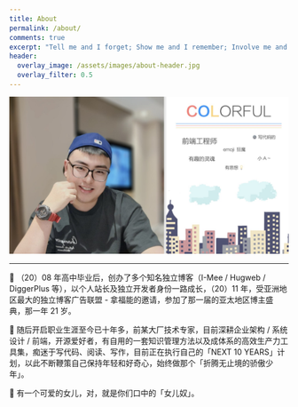```yaml
---
title: About
permalink: /about/
comments: true
excerpt: "Tell me and I forget; Show me and I remember; Involve me and I understand."
header:
  overlay_image: /assets/images/about-header.jpg
  overlay_filter: 0.5
---
```


![Archer](../assets/images/me.jpeg)

---

🤠 （20）08 年高中毕业后，创办了多个知名独立博客（I-Mee / Hugweb / DiggerPlus 等），以个人站长及独立开发者身份一路成长，（20）11 年，受亚洲地区最大的独立博客广告联盟 - 拿福能的邀请，参加了那一届的亚太地区博主盛典，那一年 21 岁。

🥊 随后开启职业生涯至今已十年多，前某大厂技术专家，目前深耕企业架构 / 系统设计 / 前端，开源爱好者，有自用的一套知识管理方法以及成体系的高效生产力工具集，痴迷于写代码、阅读、写作，目前正在执行自己的「NEXT 10 YEARS」计划，以此不断鞭策自己保持年轻和好奇心，始终做那个「折腾无止境的骄傲少年」。

👶 有一个可爱的女儿，对，就是你们口中的「女儿奴」。
